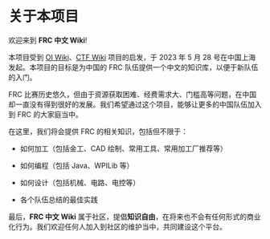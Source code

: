 # 关于本项目

欢迎来到 **FRC 中文 Wiki**!

本项目受到 [OI Wiki](https://oi-wiki.org)、[CTF Wiki](https://ctf-wiki.org) 项目的启发，于 2023 年 5 月 28 号在中国上海发起。本项目的目标是为中国的 FRC 队伍提供一个中文的知识库，以便于新队伍的入门。

FRC 比赛历史悠久，但由于资源获取困难、经费需求大、门槛高等问题，在中国却一直没有得到很好的发展。我们希望通过这个项目，能够让更多的中国队伍加入到 FRC 的大家庭当中。

在这里，我们将会提供 FRC 的相关知识，包括但不限于：

- 如何加工（包括金工、CAD 绘制、常用工具、常用加工厂推荐等）

- 如何编程（包括 Java、WPILib 等）

- 如何设计（包括机械、电路、电控等）

- 各个队伍总结的最佳实践

最后，**FRC 中文 Wiki** 属于社区，提倡**知识自由**，在将来也不会有任何形式的商业化行为。我们欢迎任何人加入到社区的维护当中，共同建设这个平台。